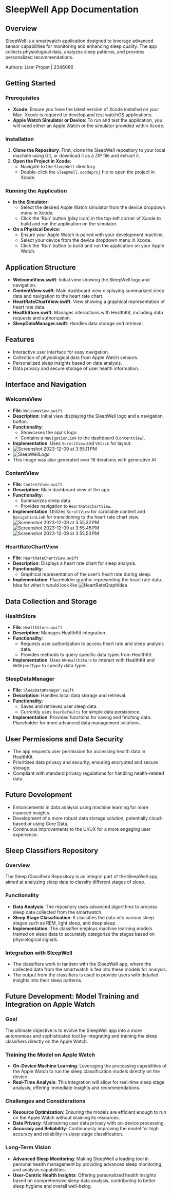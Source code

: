 # SleepWell App Documentation

## Overview
SleepWell is a smartwatch application designed to leverage advanced sensor capabilities for monitoring and enhancing sleep quality. The app collects physiological data, analyzes sleep patterns, and provides personalized recommendations.

Authors:
Liam Propst | 2346086

## Getting Started

### Prerequisites
- **Xcode**: Ensure you have the latest version of Xcode installed on your Mac. Xcode is required to develop and test watchOS applications.
- **Apple Watch Simulator or Device**: To run and test the application, you will need either an Apple Watch or the simulator provided within Xcode.

### Installation
1. **Clone the Repository**: First, clone the SleepWell repository to your local machine using Git, or download it as a ZIP file and extract it.
2. **Open the Project in Xcode**:
   - Navigate to the `SleepWell` directory.
   - Double-click the `SleepWell.xcodeproj` file to open the project in Xcode.

### Running the Application
- **In the Simulator**:
  - Select the desired Apple Watch simulator from the device dropdown menu in Xcode.
  - Click the 'Run' button (play icon) in the top-left corner of Xcode to build and run the application on the simulator.
- **On a Physical Device**:
  - Ensure your Apple Watch is paired with your development machine.
  - Select your device from the device dropdown menu in Xcode.
  - Click the 'Run' button to build and run the application on your Apple Watch.

## Application Structure
- **WelcomeView.swift**: Initial view showing the SleepWell logo and navigation.
- **ContentView.swift**: Main dashboard view displaying summarized sleep data and navigation to the heart rate chart.
- **HeartRateChartView.swift**: View showing a graphical representation of heart rate data.
- **HealthStore.swift**: Manages interactions with HealthKit, including data requests and authorization.
- **SleepDataManager.swift**: Handles data storage and retrieval.

## Features
- Interactive user interface for easy navigation.
- Collection of physiological data from Apple Watch sensors.
- Personalized sleep insights based on data analysis.
- Data privacy and secure storage of user health information.

## Interface and Navigation

### WelcomeView
- **File**: `WelcomeView.swift`
- **Description**: Initial view displaying the SleepWell logo and a navigation button.
- **Functionality**:
  - Showcases the app's logo.
  - Contains a `NavigationLink` to the dashboard (`ContentView`).
- **Implementation**: Uses `ScrollView` and `VStack` for layout.
- ![Screenshot 2023-12-09 at 3.55.11 PM](https://hackmd.io/_uploads/HypiCdzUa.png)
- ![SleepWellLogo](https://hackmd.io/_uploads/B1UpCuMIp.jpg)
- This image was also generated over 16 iterations with generative AI




### ContentView
- **File**: `ContentView.swift`
- **Description**: Main dashboard view of the app.
- **Functionality**:
  - Summarizes sleep data.
  - Provides navigation to `HeartRateChartView`.
- **Implementation**: Utilizes `ScrollView` for scrollable content and `NavigationLink` for transitioning to the heart rate chart view.
![Screenshot 2023-12-09 at 3.55.32 PM](https://hackmd.io/_uploads/HJZfkFzLa.png)
![Screenshot 2023-12-09 at 3.55.45 PM](https://hackmd.io/_uploads/SJZzJYGL6.png)
![Screenshot 2023-12-09 at 3.55.53 PM](https://hackmd.io/_uploads/HyZzyYMLp.png)


### HeartRateChartView
- **File**: `HeartRateChartView.swift`
- **Description**: Displays a heart rate chart for sleep analysis.
- **Functionality**:
  - Graphical representation of the user’s heart rate during sleep.
- **Implementation**: Placeholder graphic representing the heart rate data. Idea for what it would look like
![HeartRateGraphIdea](https://hackmd.io/_uploads/HyX4ktG8p.jpg)


## Data Collection and Storage

### HealthStore
- **File**: `HealthStore.swift`
- **Description**: Manages HealthKit integration.
- **Functionality**:
  - Requests user authorization to access heart rate and sleep analysis data.
  - Provides methods to query specific data types from HealthKit.
- **Implementation**: Uses `HKHealthStore` to interact with HealthKit and `HKObjectType` to specify data types.

### SleepDataManager
- **File**: `SleepDataManager.swift`
- **Description**: Handles local data storage and retrieval.
- **Functionality**:
  - Saves and retrieves user sleep data.
  - Currently uses `UserDefaults` for simple data persistence.
- **Implementation**: Provides functions for saving and fetching data. Placeholder for more advanced data management solutions.

## User Permissions and Data Security

- The app requests user permission for accessing health data in HealthKit.
- Prioritizes data privacy and security, ensuring encrypted and secure storage.
- Compliant with standard privacy regulations for handling health-related data.

## Future Development
- Enhancements in data analysis using machine learning for more nuanced insights.
- Development of a more robust data storage solution, potentially cloud-based or using Core Data.
- Continuous improvements to the UI/UX for a more engaging user experience.


## Sleep Classifiers Repository

### Overview
The Sleep Classifiers Repository is an integral part of the SleepWell app, aimed at analyzing sleep data to classify different stages of sleep. 

### Functionality
- **Data Analysis**: The repository uses advanced algorithms to process sleep data collected from the smartwatch.
- **Sleep Stage Classification**: It classifies the data into various sleep stages such as REM, light sleep, and deep sleep.
- **Implementation**: The classifier employs machine learning models trained on sleep data to accurately categorize the stages based on physiological signals.

### Integration with SleepWell
- The classifiers work in tandem with the SleepWell app, where the collected data from the smartwatch is fed into these models for analysis.
- The output from the classifiers is used to provide users with detailed insights into their sleep patterns.

## Future Development: Model Training and Integration on Apple Watch

### Goal
The ultimate objective is to evolve the SleepWell app into a more autonomous and sophisticated tool by integrating and training the sleep classifiers directly on the Apple Watch.

### Training the Model on Apple Watch
- **On-Device Machine Learning**: Leveraging the processing capabilities of the Apple Watch to run the sleep classification models directly on the device.
- **Real-Time Analysis**: This integration will allow for real-time sleep stage analysis, offering immediate insights and recommendations.

### Challenges and Considerations
- **Resource Optimization**: Ensuring the models are efficient enough to run on the Apple Watch without draining its resources.
- **Data Privacy**: Maintaining user data privacy with on-device processing.
- **Accuracy and Reliability**: Continuously improving the model for high accuracy and reliability in sleep stage classification.

### Long-Term Vision
- **Advanced Sleep Monitoring**: Making SleepWell a leading tool in personal health management by providing advanced sleep monitoring and analysis capabilities.
- **User-Centric Health Insights**: Offering personalized health insights based on comprehensive sleep data analysis, contributing to better sleep hygiene and overall well-being.

